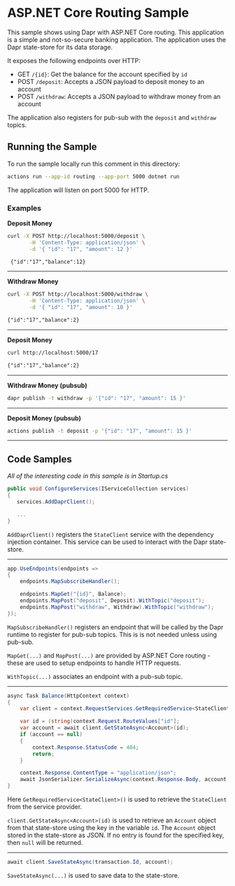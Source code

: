 # ASP.NET Core Routing Sample

This sample shows using Dapr with ASP.NET Core routing. This application is a simple and not-so-secure banking application. The application uses the Dapr state-store for its data storage.

It exposes the following endpoints over HTTP:
 - GET `/{id}`: Get the balance for the account specified by `id`
 - POST `/deposit`: Accepts a JSON payload to deposit money to an account
 - POST `/withdraw`: Accepts a JSON payload to withdraw money from an account

The application also registers for pub-sub with the `deposit` and `withdraw` topics.

 ## Running the Sample

 To run the sample locally run this comment in this directory:
 ```sh
 actions run --app-id routing --app-port 5000 dotnet run
 ```

 The application will listen on port 5000 for HTTP.

 ### Examples

**Deposit Money**

 ```sh
curl -X POST http://localhost:5000/deposit \
        -H 'Content-Type: application/json' \
        -d '{ "id": "17", "amount": 12 }'
 ```

```txt
 {"id":"17","balance":12}
```

 ---

**Withdraw Money**

 ```sh
curl -X POST http://localhost:5000/withdraw \
        -H 'Content-Type: application/json' \
        -d '{ "id": "17", "amount": 10 }'
 ```

```txt
{"id":"17","balance":2}
```

 ---

**Deposit Money**

```sh
curl http://localhost:5000/17
```

```txt
{"id":"17","balance":2}
```

 ---

 **Withdraw Money (pubsub)**

```sh
dapr publish -t withdraw -p '{"id": "17", "amount": 15 }'
```

 ---

**Deposit Money (pubsub)**

```sh
actions publish -t deposit -p '{"id": "17", "amount": 15 }'
```

 ---

## Code Samples

*All of the interesting code in this sample is in Startup.cs*

 ```C#
 public void ConfigureServices(IServiceCollection services)
{
    services.AddDaprClient();

    ...
}
 ```

 `AddDaprClient()` registers the `StateClient` service with the dependency injection container. This service can be used to interact with the Dapr state-store.

---

```C#
app.UseEndpoints(endpoints =>
{
    endpoints.MapSubscribeHandler();

    endpoints.MapGet("{id}", Balance);
    endpoints.MapPost("deposit", Deposit).WithTopic("deposit");
    endpoints.MapPost("withdraw", Withdraw).WithTopic("withdraw");
});
```

`MapSubscribeHandler()` registers an endpoint that will be called by the Dapr runtime to register for pub-sub topics. This is is not needed unless using pub-sub.

`MapGet(...)` and `MapPost(...)` are provided by ASP.NET Core routing - these are used to setup endpoints to handle HTTP requests.

`WithTopic(...)` associates an endpoint with a pub-sub topic.

---

```C#
async Task Balance(HttpContext context)
{
    var client = context.RequestServices.GetRequiredService<StateClient>();

    var id = (string)context.Request.RouteValues["id"];
    var account = await client.GetStateAsync<Account>(id);
    if (account == null)
    {
        context.Response.StatusCode = 404;
        return;
    }

    context.Response.ContentType = "application/json";
    await JsonSerializer.SerializeAsync(context.Response.Body, account, serializerOptions);
}
```

Here `GetRequiredService<StateClient>()` is used to retrieve the `StateClient` from the service provider.

`client.GetStateAsync<Account>(id)` is used to retrieve an `Account` object from that state-store using the key in the variable `id`. The `Account` object stored in the state-store as JSON. If no entry is found for the specified key, then `null` will be returned.

---

```C#
await client.SaveStateAsync(transaction.Id, account);
```

`SaveStateAsync(...)` is used to save data to the state-store. 
